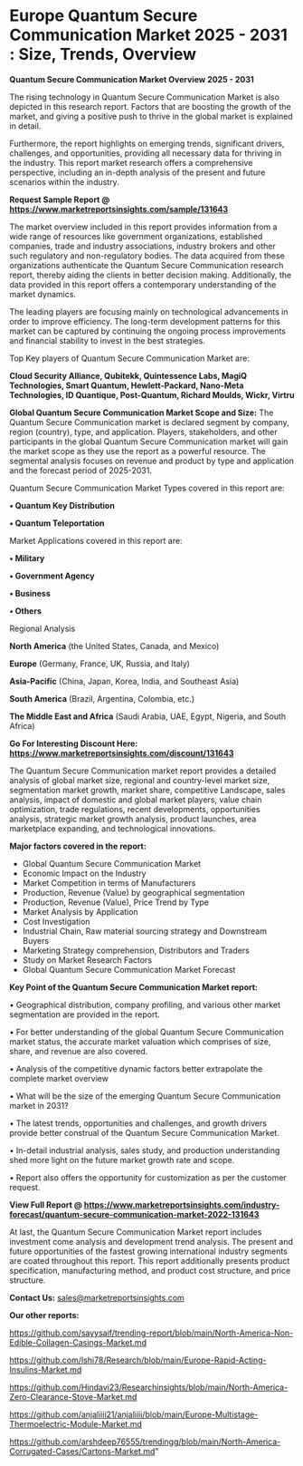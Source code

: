 # Europe Quantum Secure Communication Market 2025 - 2031 : Size, Trends, Overview

<Strong> Quantum Secure Communication Market Overview 2025 - 2031</strong>

The rising technology in Quantum Secure Communication Market is also depicted in this research report. Factors that are boosting the growth of the market, and giving a positive push to thrive in the global market is explained in detail.

Furthermore, the report highlights on emerging trends, significant drivers, challenges, and opportunities, providing all necessary data for thriving in the industry. This report market research offers a comprehensive perspective, including an in-depth analysis of the present and future scenarios within the industry.

<strong>Request Sample Report @ <a href=https://www.marketreportsinsights.com/sample/131643>https://www.marketreportsinsights.com/sample/131643</a></strong>

The market overview included in this report provides information from a wide range of resources like government organizations, established companies, trade and industry associations, industry brokers and other such regulatory and non-regulatory bodies. The data acquired from these organizations authenticate the Quantum Secure Communication research report, thereby aiding the clients in better decision making. Additionally, the data provided in this report offers a contemporary understanding of the market dynamics.

The leading players are focusing mainly on technological advancements in order to improve efficiency. The long-term development patterns for this market can be captured by continuing the ongoing process improvements and financial stability to invest in the best strategies.

Top Key players of Quantum Secure Communication Market are:

<strong>Cloud Security Alliance, Qubitekk, Quintessence Labs, MagiQ Technologies, Smart Quantum, Hewlett-Packard, Nano-Meta Technologies, ID Quantique, Post-Quantum, Richard Moulds, Wickr, Virtru</strong>

<strong><b>Global Quantum Secure Communication Market Scope and Size:</b></strong>
The Quantum Secure Communication market is declared segment by company, region (country), type, and application. Players, stakeholders, and other participants in the global Quantum Secure Communication market will gain the market scope as they use the report as a powerful resource. The segmental analysis focuses on revenue and product by type and application and the forecast period of 2025-2031.

Quantum Secure Communication Market Types covered in this report are:

<strong>• Quantum Key Distribution

• Quantum Teleportation</strong>

Market Applications covered in this report are:

<strong>• Military

• Government Agency

• Business

• Others</strong> 

Regional Analysis

<strong>North America</strong> (the United States, Canada, and Mexico)

<strong>Europe</strong> (Germany, France, UK, Russia, and Italy)

<strong>Asia-Pacific</strong> (China, Japan, Korea, India, and Southeast Asia)

<strong>South America</strong> (Brazil, Argentina, Colombia, etc.)

<strong>The Middle East and Africa</strong> (Saudi Arabia, UAE, Egypt, Nigeria, and South Africa)

<strong>Go For Interesting Discount Here: <a href=https://www.marketreportsinsights.com/discount/131643>https://www.marketreportsinsights.com/discount/131643</a></strong>

The Quantum Secure Communication market report provides a detailed analysis of global market size, regional and country-level market size, segmentation market growth, market share, competitive Landscape, sales analysis, impact of domestic and global market players, value chain optimization, trade regulations, recent developments, opportunities analysis, strategic market growth analysis, product launches, area marketplace expanding, and technological innovations.

<strong><b>Major factors covered in the report:</b></strong>
<ul>
  <li>Global Quantum Secure Communication Market </li>
  <li>Economic Impact on the Industry</li>
  <li>Market Competition in terms of Manufacturers</li>
  <li>Production, Revenue (Value) by geographical segmentation</li>
  <li>Production, Revenue (Value), Price Trend by Type</li>
  <li>Market Analysis by Application</li>
  <li>Cost Investigation</li>
  <li>Industrial Chain, Raw material sourcing strategy and Downstream Buyers</li>
  <li>Marketing Strategy comprehension, Distributors and Traders</li>
  <li>Study on Market Research Factors</li>
  <li>Global Quantum Secure Communication Market Forecast</li>
</ul>

<strong><b>Key Point of the Quantum Secure Communication Market report:</b></strong>

• Geographical distribution, company profiling, and various other market segmentation are provided in the report.

• For better understanding of the global Quantum Secure Communication market status, the accurate market valuation which comprises of size, share, and revenue are also covered.

• Analysis of the competitive dynamic factors better extrapolate the complete market overview

• What will be the size of the emerging Quantum Secure Communication market in 2031?

• The latest trends, opportunities and challenges, and growth drivers provide better construal of the Quantum Secure Communication Market.

• In-detail industrial analysis, sales study, and production understanding shed more light on the future market growth rate and scope.

• Report also offers the opportunity for customization as per the customer request.

<strong><b>View Full Report @ <a href=https://www.marketreportsinsights.com/industry-forecast/quantum-secure-communication-market-2022-131643>https://www.marketreportsinsights.com/industry-forecast/quantum-secure-communication-market-2022-131643</a></b></strong>


At last, the Quantum Secure Communication Market report includes investment come analysis and development trend analysis. The present and future opportunities of the fastest growing international industry segments are coated throughout this report. This report additionally presents product specification, manufacturing method, and product cost structure, and price structure.

<strong>Contact Us:</strong>
sales@marketreportsinsights.com

<strong>Our other reports:</strong>

<a href=https://github.com/sayysaif/trending-report/blob/main/North-America-Non-Edible-Collagen-Casings-Market.md>https://github.com/sayysaif/trending-report/blob/main/North-America-Non-Edible-Collagen-Casings-Market.md</a>

<a href=https://github.com/Ishi78/Research/blob/main/Europe-Rapid-Acting-Insulins-Market.md>https://github.com/Ishi78/Research/blob/main/Europe-Rapid-Acting-Insulins-Market.md</a>

<a href=https://github.com/Hindavi23/Researchinsights/blob/main/North-America-Zero-Clearance-Stove-Market.md>https://github.com/Hindavi23/Researchinsights/blob/main/North-America-Zero-Clearance-Stove-Market.md</a>

<a href=https://github.com/anjaliiii21/anjaliiii/blob/main/Europe-Multistage-Thermoelectric-Module-Market.md>https://github.com/anjaliiii21/anjaliiii/blob/main/Europe-Multistage-Thermoelectric-Module-Market.md</a>

<a href=https://github.com/arshdeep76555/trendingg/blob/main/North-America-Corrugated-Cases/Cartons-Market.md>https://github.com/arshdeep76555/trendingg/blob/main/North-America-Corrugated-Cases/Cartons-Market.md</a>"
